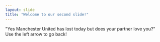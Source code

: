 ```yaml
---
layout: slide
title: "Welcome to our second slide!"
---
```

"Yes Manchester United has lost today but does your partner love you?"
Use the left arrow to go back!
